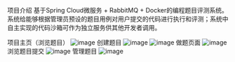 项目介绍
基于Spring Cloud微服务 + RabbitMQ + Docker的编程题目评测系统。系统给能够根据管理员预设的题目用例对用户提交的代码进行执行和评测；系统中自主实现的代码沙箱可作为独立服务供其他开发者调用。

项目主页（浏览题目）
![image](https://github.com/booboil/booboilOJ-backend/assets/99343075/9fe66f4a-12d2-49ce-8190-cbdc7d521814)
创建题目
![image](https://github.com/booboil/booboilOJ-backend/assets/99343075/f09fc9f8-389c-4b80-8051-f2226959e126)
![image](https://github.com/booboil/booboilOJ-backend/assets/99343075/abce11ca-e0fa-4e3e-b44c-4abfdf6084ee)
做题页面
![image](https://github.com/booboil/booboilOJ-backend/assets/99343075/04c9c274-74f0-4bdd-acff-39860d13ae6b)
浏览题目提交
![image](https://github.com/booboil/booboilOJ-backend/assets/99343075/52be6087-d3fb-442e-b426-21ad5d737889)
管理题目
![image](https://github.com/booboil/booboilOJ-backend/assets/99343075/27db47d8-637e-453d-bf13-11b1dbeda206)


